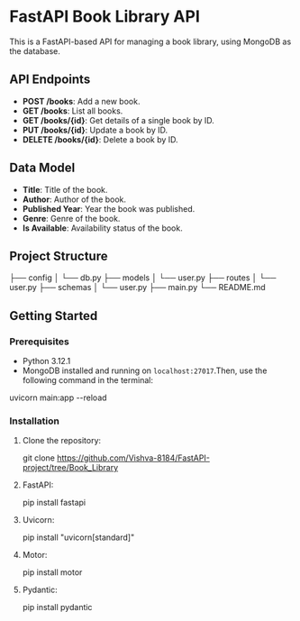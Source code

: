 # FastAPI Book Library API

This is a FastAPI-based API for managing a book library, using MongoDB as the database.

## API Endpoints

- **POST /books**: Add a new book.
- **GET /books**: List all books.
- **GET /books/{id}**: Get details of a single book by ID.
- **PUT /books/{id}**: Update a book by ID.
- **DELETE /books/{id}**: Delete a book by ID.

## Data Model

- **Title**: Title of the book.
- **Author**: Author of the book.
- **Published Year**: Year the book was published.
- **Genre**: Genre of the book.
- **Is Available**: Availability status of the book.

## Project Structure

├── config
│ └── db.py
├── models
│ └── user.py
├── routes
│ └── user.py
├── schemas
│ └── user.py
├── main.py
└── README.md


## Getting Started

### Prerequisites

- Python 3.12.1
- MongoDB installed and running on `localhost:27017`.Then, use the following command in the terminal:

uvicorn main:app --reload

### Installation

1. Clone the repository:

   git clone https://github.com/Vishva-8184/FastAPI-project/tree/Book_Library

2. FastAPI:

   pip install fastapi

3. Uvicorn:

   pip install "uvicorn[standard]"  

4. Motor:

   pip install motor

5. Pydantic:

   pip install pydantic
